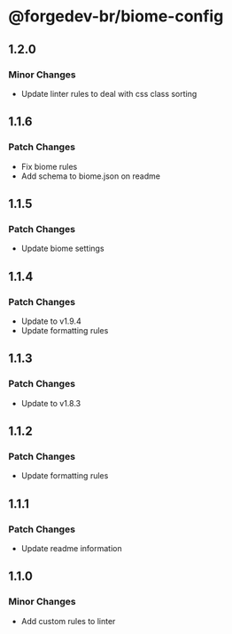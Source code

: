 # @forgedev-br/biome-config

## 1.2.0

### Minor Changes

- Update linter rules to deal with css class sorting

## 1.1.6

### Patch Changes

- Fix biome rules
- Add schema to biome.json on readme

## 1.1.5

### Patch Changes

- Update biome settings

## 1.1.4

### Patch Changes

- Update to v1.9.4
- Update formatting rules

## 1.1.3

### Patch Changes

- Update to v1.8.3

## 1.1.2

### Patch Changes

- Update formatting rules

## 1.1.1

### Patch Changes

- Update readme information

## 1.1.0

### Minor Changes

- Add custom rules to linter
